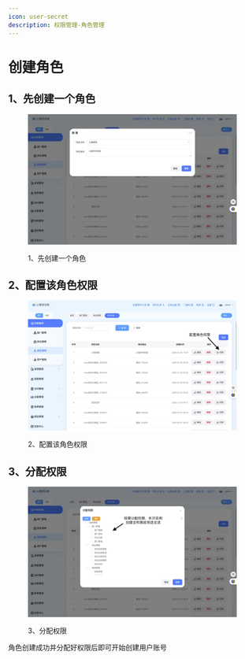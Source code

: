 ```yaml
---
icon: user-secret
description: 权限管理-角色管理
---
```


# 创建角色

## 1、先创建一个角色

<figure><img src="../../.gitbook/assets/image (2) (1).png" alt=""><figcaption><p>1、先创建一个角色</p></figcaption></figure>

## 2、配置该角色权限

<figure><img src="../../.gitbook/assets/image (3) (1).png" alt=""><figcaption><p>2、配置该角色权限</p></figcaption></figure>

## 3、分配权限

<figure><img src="../../.gitbook/assets/image (4) (1).png" alt=""><figcaption><p>3、分配权限</p></figcaption></figure>

角色创建成功并分配好权限后即可开始创建用户账号
